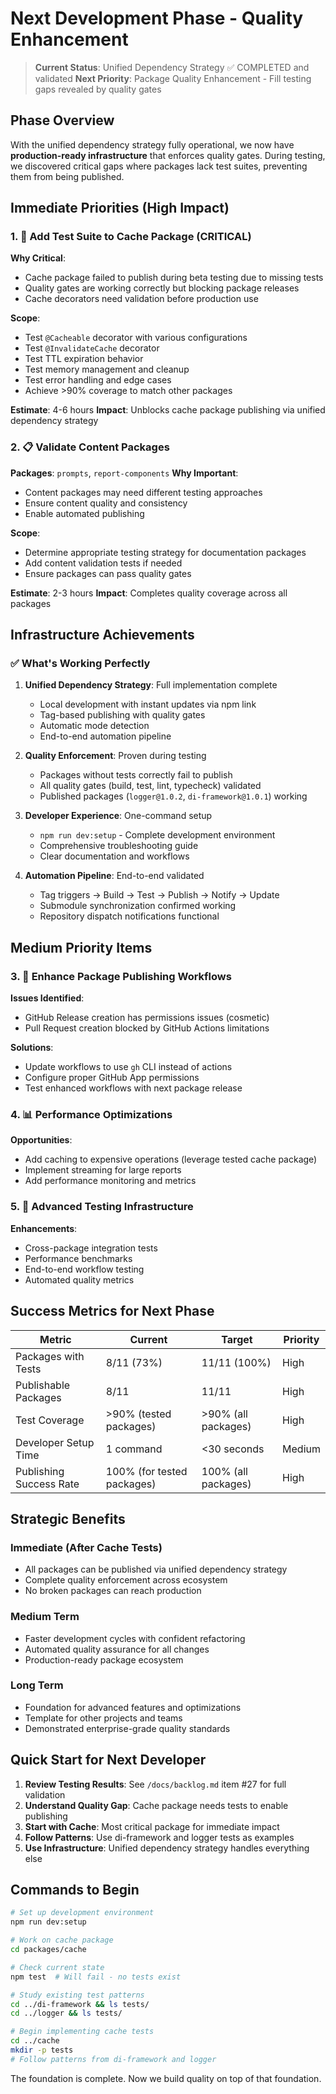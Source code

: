 # Next Development Phase - Quality Enhancement

> **Current Status**: Unified Dependency Strategy ✅ COMPLETED and validated
> **Next Priority**: Package Quality Enhancement - Fill testing gaps revealed by quality gates

## Phase Overview

With the unified dependency strategy fully operational, we now have **production-ready infrastructure** that enforces quality gates. During testing, we discovered critical gaps where packages lack test suites, preventing them from being published.

## Immediate Priorities (High Impact)

### 1. 🚨 Add Test Suite to Cache Package (CRITICAL)
**Why Critical**: 
- Cache package failed to publish during beta testing due to missing tests
- Quality gates are working correctly but blocking package releases
- Cache decorators need validation before production use

**Scope**:
- Test `@Cacheable` decorator with various configurations
- Test `@InvalidateCache` decorator
- Test TTL expiration behavior
- Test memory management and cleanup
- Test error handling and edge cases
- Achieve >90% coverage to match other packages

**Estimate**: 4-6 hours
**Impact**: Unblocks cache package publishing via unified dependency strategy

### 2. 📋 Validate Content Packages
**Packages**: `prompts`, `report-components`
**Why Important**: 
- Content packages may need different testing approaches
- Ensure content quality and consistency
- Enable automated publishing

**Scope**:
- Determine appropriate testing strategy for documentation packages
- Add content validation tests if needed
- Ensure packages can pass quality gates

**Estimate**: 2-3 hours
**Impact**: Completes quality coverage across all packages

## Infrastructure Achievements

### ✅ What's Working Perfectly
1. **Unified Dependency Strategy**: Full implementation complete
   - Local development with instant updates via npm link
   - Tag-based publishing with quality gates
   - Automatic mode detection
   - End-to-end automation pipeline

2. **Quality Enforcement**: Proven during testing
   - Packages without tests correctly fail to publish
   - All quality gates (build, test, lint, typecheck) validated
   - Published packages (`logger@1.0.2`, `di-framework@1.0.1`) working

3. **Developer Experience**: One-command setup
   - `npm run dev:setup` - Complete development environment
   - Comprehensive troubleshooting guide
   - Clear documentation and workflows

4. **Automation Pipeline**: End-to-end validated
   - Tag triggers → Build → Test → Publish → Notify → Update
   - Submodule synchronization confirmed working
   - Repository dispatch notifications functional

## Medium Priority Items

### 3. 🔧 Enhance Package Publishing Workflows
**Issues Identified**:
- GitHub Release creation has permissions issues (cosmetic)
- Pull Request creation blocked by GitHub Actions limitations

**Solutions**:
- Update workflows to use `gh` CLI instead of actions
- Configure proper GitHub App permissions
- Test enhanced workflows with next package release

### 4. 📊 Performance Optimizations
**Opportunities**:
- Add caching to expensive operations (leverage tested cache package)
- Implement streaming for large reports
- Add performance monitoring and metrics

### 5. 🧪 Advanced Testing Infrastructure
**Enhancements**:
- Cross-package integration tests
- Performance benchmarks
- End-to-end workflow testing
- Automated quality metrics

## Success Metrics for Next Phase

| Metric | Current | Target | Priority |
|--------|---------|---------|----------|
| Packages with Tests | 8/11 (73%) | 11/11 (100%) | High |
| Publishable Packages | 8/11 | 11/11 | High |
| Test Coverage | >90% (tested packages) | >90% (all packages) | High |
| Developer Setup Time | 1 command | <30 seconds | Medium |
| Publishing Success Rate | 100% (for tested packages) | 100% (all packages) | High |

## Strategic Benefits

### Immediate (After Cache Tests)
- All packages can be published via unified dependency strategy
- Complete quality enforcement across ecosystem
- No broken packages can reach production

### Medium Term
- Faster development cycles with confident refactoring
- Automated quality assurance for all changes
- Production-ready package ecosystem

### Long Term
- Foundation for advanced features and optimizations
- Template for other projects and teams
- Demonstrated enterprise-grade quality standards

## Quick Start for Next Developer

1. **Review Testing Results**: See `/docs/backlog.md` item #27 for full validation
2. **Understand Quality Gap**: Cache package needs tests to enable publishing
3. **Start with Cache**: Most critical package for immediate impact
4. **Follow Patterns**: Use di-framework and logger tests as examples
5. **Use Infrastructure**: Unified dependency strategy handles everything else

## Commands to Begin

```bash
# Set up development environment
npm run dev:setup

# Work on cache package
cd packages/cache

# Check current state
npm test  # Will fail - no tests exist

# Study existing test patterns
cd ../di-framework && ls tests/
cd ../logger && ls tests/

# Begin implementing cache tests
cd ../cache
mkdir -p tests
# Follow patterns from di-framework and logger
```

The foundation is complete. Now we build quality on top of that foundation.